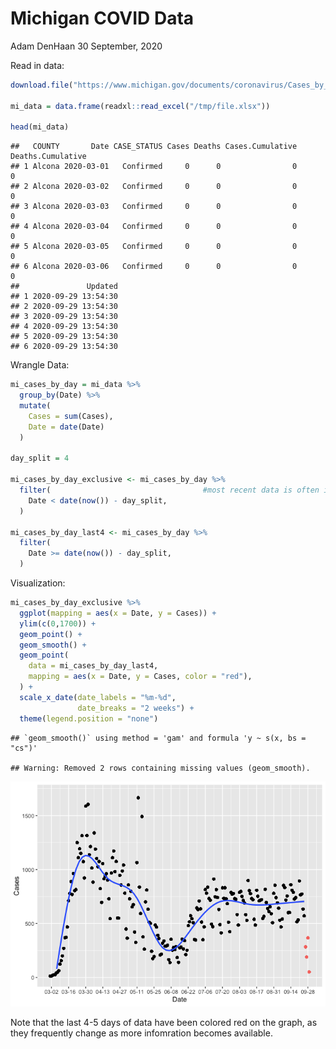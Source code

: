 Michigan COVID Data
================
Adam DenHaan
30 September, 2020

Read in data:

``` r
download.file("https://www.michigan.gov/documents/coronavirus/Cases_by_County_and_Date_2020-09-29_703757_7.xlsx", destfile = "/tmp/file.xlsx")

mi_data = data.frame(readxl::read_excel("/tmp/file.xlsx"))

head(mi_data)
```

    ##   COUNTY       Date CASE_STATUS Cases Deaths Cases.Cumulative Deaths.Cumulative
    ## 1 Alcona 2020-03-01   Confirmed     0      0                0                 0
    ## 2 Alcona 2020-03-02   Confirmed     0      0                0                 0
    ## 3 Alcona 2020-03-03   Confirmed     0      0                0                 0
    ## 4 Alcona 2020-03-04   Confirmed     0      0                0                 0
    ## 5 Alcona 2020-03-05   Confirmed     0      0                0                 0
    ## 6 Alcona 2020-03-06   Confirmed     0      0                0                 0
    ##               Updated
    ## 1 2020-09-29 13:54:30
    ## 2 2020-09-29 13:54:30
    ## 3 2020-09-29 13:54:30
    ## 4 2020-09-29 13:54:30
    ## 5 2020-09-29 13:54:30
    ## 6 2020-09-29 13:54:30

Wrangle Data:

``` r
mi_cases_by_day = mi_data %>% 
  group_by(Date) %>%
  mutate(
    Cases = sum(Cases),
    Date = date(Date)
  ) 

day_split = 4

mi_cases_by_day_exclusive <- mi_cases_by_day %>%
  filter(                                  #most recent data is often inaccurate and revised
    Date < date(now()) - day_split,
  )

mi_cases_by_day_last4 <- mi_cases_by_day %>%
  filter(                         
    Date >= date(now()) - day_split,
  )
```

Visualization:

``` r
mi_cases_by_day_exclusive %>%
  ggplot(mapping = aes(x = Date, y = Cases)) +
  ylim(c(0,1700)) +
  geom_point() + 
  geom_smooth() +
  geom_point(
    data = mi_cases_by_day_last4,
    mapping = aes(x = Date, y = Cases, color = "red"),
  ) +
  scale_x_date(date_labels = "%m-%d",
               date_breaks = "2 weeks") + 
  theme(legend.position = "none")
```

    ## `geom_smooth()` using method = 'gam' and formula 'y ~ s(x, bs = "cs")'

    ## Warning: Removed 2 rows containing missing values (geom_smooth).

![](MiCorona_files/figure-gfm/viz-1.png)<!-- -->

Note that the last 4-5 days of data have been colored red on the graph,
as they frequently change as more infomration becomes available.
